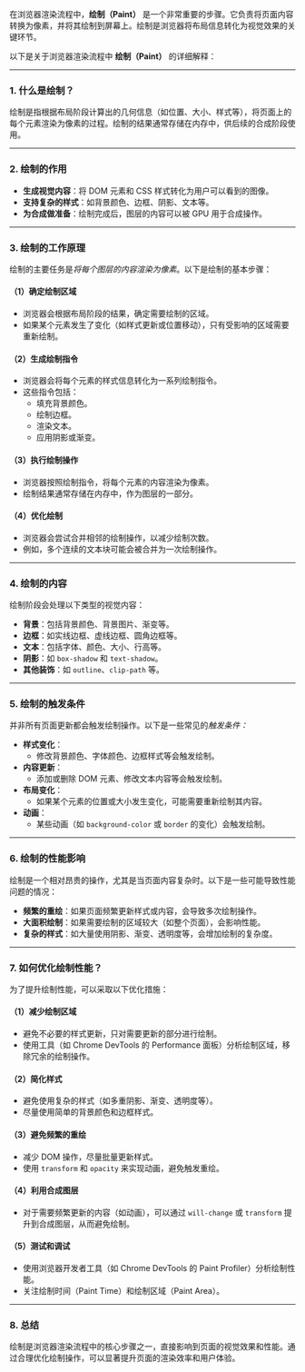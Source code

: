 在浏览器渲染流程中，**绘制（Paint）** 是一个非常重要的步骤。它负责将页面内容转换为像素，并将其绘制到屏幕上。绘制是浏览器将布局信息转化为视觉效果的关键环节。

以下是关于浏览器渲染流程中 **绘制（Paint）** 的详细解释：

---

### 1. **什么是绘制？**
绘制是指根据布局阶段计算出的几何信息（如位置、大小、样式等），将页面上的每个元素渲染为像素的过程。绘制的结果通常存储在内存中，供后续的合成阶段使用。

---

### 2. **绘制的作用**
- **生成视觉内容**：将 DOM 元素和 CSS 样式转化为用户可以看到的图像。
- **支持复杂的样式**：如背景颜色、边框、阴影、文本等。
- **为合成做准备**：绘制完成后，图层的内容可以被 GPU 用于合成操作。

---

### 3. **绘制的工作原理**
绘制的主要任务是*将每个图层的内容渲染为像素*。以下是绘制的基本步骤：

#### （1）**确定绘制区域**
- 浏览器会根据布局阶段的结果，确定需要绘制的区域。
- 如果某个元素发生了变化（如样式更新或位置移动），只有受影响的区域需要重新绘制。

#### （2）**生成绘制指令**
- 浏览器会将每个元素的样式信息转化为一系列绘制指令。
- 这些指令包括：
  - 填充背景颜色。
  - 绘制边框。
  - 渲染文本。
  - 应用阴影或渐变。

#### （3）**执行绘制操作**
- 浏览器按照绘制指令，将每个元素的内容渲染为像素。
- 绘制结果通常存储在内存中，作为图层的一部分。

#### （4）**优化绘制**
- 浏览器会尝试合并相邻的绘制操作，以减少绘制次数。
- 例如，多个连续的文本块可能会被合并为一次绘制操作。

---

### 4. **绘制的内容**
绘制阶段会处理以下类型的视觉内容：
- **背景**：包括背景颜色、背景图片、渐变等。
- **边框**：如实线边框、虚线边框、圆角边框等。
- **文本**：包括字体、颜色、大小、行高等。
- **阴影**：如 `box-shadow` 和 `text-shadow`。
- **其他装饰**：如 `outline`、`clip-path` 等。

---

### 5. **绘制的触发条件**
并非所有页面更新都会触发绘制操作。以下是一些常见的*触发条件：*
- **样式变化**：
  - 修改背景颜色、字体颜色、边框样式等会触发绘制。
- **内容更新**：
  - 添加或删除 DOM 元素、修改文本内容等会触发绘制。
- **布局变化**：
  - 如果某个元素的位置或大小发生变化，可能需要重新绘制其内容。
- **动画**：
  - 某些动画（如 `background-color` 或 `border` 的变化）会触发绘制。

---

### 6. **绘制的性能影响**
绘制是一个相对昂贵的操作，尤其是当页面内容复杂时。以下是一些可能导致性能问题的情况：
- **频繁的重绘**：如果页面频繁更新样式或内容，会导致多次绘制操作。
- **大面积绘制**：如果需要绘制的区域较大（如整个页面），会影响性能。
- **复杂的样式**：如大量使用阴影、渐变、透明度等，会增加绘制的复杂度。

---

### 7. **如何优化绘制性能？**
为了提升绘制性能，可以采取以下优化措施：

#### （1）**减少绘制区域**
- 避免不必要的样式更新，只对需要更新的部分进行绘制。
- 使用工具（如 Chrome DevTools 的 Performance 面板）分析绘制区域，移除冗余的绘制操作。

#### （2）**简化样式**
- 避免使用复杂的样式（如多重阴影、渐变、透明度等）。
- 尽量使用简单的背景颜色和边框样式。

#### （3）**避免频繁的重绘**
- 减少 DOM 操作，尽量批量更新样式。
- 使用 `transform` 和 `opacity` 来实现动画，避免触发重绘。

#### （4）**利用合成图层**
- 对于需要频繁更新的内容（如动画），可以通过 `will-change` 或 `transform` 提升到合成图层，从而避免绘制。

#### （5）**测试和调试**
- 使用浏览器开发者工具（如 Chrome DevTools 的 Paint Profiler）分析绘制性能。
- 关注绘制时间（Paint Time）和绘制区域（Paint Area）。

---

### 8. **总结**
绘制是浏览器渲染流程中的核心步骤之一，直接影响到页面的视觉效果和性能。通过合理优化绘制操作，可以显著提升页面的渲染效率和用户体验。
